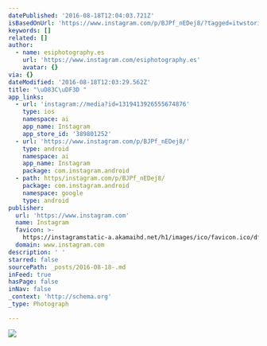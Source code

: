 ```yaml
---
datePublished: '2016-08-18T12:04:03.721Z'
isBasedOnUrl: 'https://www.instagram.com/p/BJPf_nEDej8/?tagged=itwstories'
keywords: []
related: []
author:
  - name: esiphotography.es
    url: 'https://www.instagram.com/esiphotography.es'
    avatar: {}
via: {}
dateModified: '2016-08-18T12:03:29.562Z'
title: "\uD83C\uDF3D "
app_links:
  - url: 'instagram://media?id=1319413926555674876'
    type: ios
    namespace: ai
    app_name: Instagram
    app_store_id: '389801252'
  - url: 'https://www.instagram.com/p/BJPf_nEDej8/'
    type: android
    namespace: ai
    app_name: Instagram
    package: com.instagram.android
  - path: https/instagram.com/p/BJPf_nEDej8/
    package: com.instagram.android
    namespace: google
    type: android
publisher:
  url: 'https://www.instagram.com'
  name: Instagram
  favicon: >-
    https://instagramstatic-a.akamaihd.net/h1/images/ico/favicon.ico/dfa85bb1fd63.ico
  domain: www.instagram.com
description: ' '
starred: false
sourcePath: _posts/2016-08-18-.md
inFeed: true
hasPage: false
inNav: false
_context: 'http://schema.org'
_type: Photograph

---
```

![ ](https://imgflo.herokuapp.com/graph/vahj1ThiexotieMo/5f99a2e39af92b5f42b4a385615b6d4d/croprotate.jpg?cropheight=448&cropwidth=640&degrees=0&input=https%3A%2F%2Fscontent.cdninstagram.com%2Ft51.2885-15%2Fs640x640%2Fsh0.08%2Fe35%2F14031686_289618218068041_136617845_n.jpg%3Fig_cache_key%3DMTMxOTQxMzkyNjU1NTY3NDg3Ng%253D%253D.2&x=0&y=96)